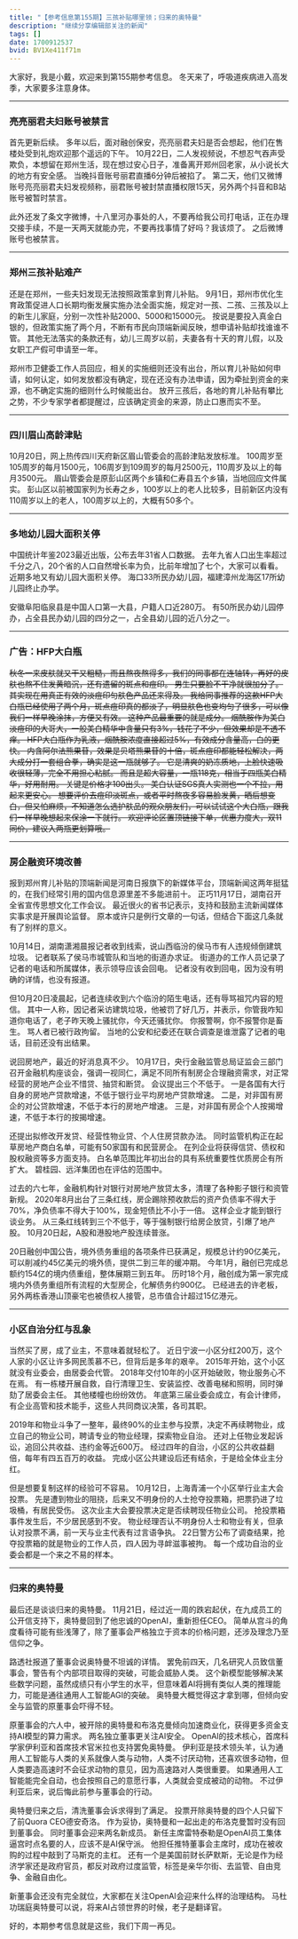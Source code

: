 ```yaml
---
title: "【参考信息第155期】三孩补贴哪里领；归来的奥特曼"
description: "继续分享编辑部关注的新闻"
tags: []
date: 1700912537
bvid: BV1Xe411f71m
---
```

大家好，我是小戴，欢迎来到第155期参考信息。
冬天来了，呼吸道疾病进入高发季，大家要多注意身体。


---

### 亮亮丽君夫妇账号被禁言

首先更新后续。
多年以后，面对融创保安，亮亮丽君夫妇是否会想起，他们在售楼处受到礼炮欢迎那个遥远的下午。
10月22日，二人发视频说，不想忍气吞声受欺负，本想留在郑州生活，现在想过安心日子，准备离开郑州回老家，从小说长大的地方有安全感。
当晚抖音账号丽君直播6分钟后被掐了。
第二天，他们又微博账号亮亮丽君夫妇发视频称，丽君账号被封禁直播权限15天，另外两个抖音和B站账号被暂时禁言。


此外还发了条文字微博，十八里河办事处的人，不要再给我公司打电话，正在办理交接手续，不是一天两天就能办完，不要再找事情了好吗？我该烦了。
之后微博账号也被禁言。


---

### 郑州三孩补贴难产

还是在郑州，一些夫妇发现无法按照政策拿到育儿补贴。
9月1日，郑州市优化生育政策促进人口长期均衡发展实施办法全面实施，规定对一孩、二孩、三孩及以上的新生儿家庭，分别一次性补贴2000、5000和15000元。
按说是要投入真金白银的，但政策实施了两个月，不断有市民向顶端新闻反映，想申请补贴却找谁谁不管。
其他无法落实的条款还有，幼儿三周岁以前，夫妻各有十天的育儿假，以及女职工产假可申请至一年。


郑州市卫健委工作人员回应，相关的实施细则还没有出台，所以育儿补贴如何申请，如何认定，如何发放都没有确定，现在还没有办法申请，因为牵扯到资金的来源，也不确定实施的细则什么时候能出台。
放开三孩后，各地的育儿补贴有攀比之势，不少专家学者都提醒过，应该确定资金的来源，防止口惠而实不至。


---

### 四川眉山高龄津贴

10月20日，网上热传四川天府新区眉山管委会的高龄津贴发放标准。
100周岁至105周岁的每月1500元，106周岁到109周岁的每月2500元，110周岁及以上的每月3500元。
眉山管委会是原彭山区两个乡镇和仁寿县五个乡镇，当地回应文件属实。
彭山区以前被国家列为长寿之乡，100岁以上的老人比较多，目前新区内没有110周岁以上的老人，100周岁以上的，大概有50多个。


---

### 多地幼儿园大面积关停

中国统计年鉴2023最近出版，公布去年31省人口数据。
去年九省人口出生率超过千分之八，20个省的人口自然增长率为负，比前年增加了七个，大家可以看看。
近期多地又有幼儿园大面积关停。
海口33所民办幼儿园，福建漳州龙海区17所幼儿园终止办学。


安徽阜阳临泉县是中国人口第一大县，户籍人口近280万。
有50所民办幼儿园停办，占全县民办幼儿园的四分之一，占全县幼儿园的近八分之一。


---

### 广告：HFP大白瓶

<s>秋冬一来皮肤就又干又粗糙，而且熬夜熬得多，我们的同事都在连轴转，再好的皮肤也熬不住发黄暗沉，还有遗留的斑点和痘印。
男生只要脸不干净就很加分了。
其实现在用真正有效的淡痘印匀肤色产品还来得及。
我给同事推荐的这款HFP大白瓶已经使用了两个月，斑点痘印真的都淡了，明显肤色也变均匀了很多，可以像我们一样早晚涂抹，方便又有效。
这种产品最重要的就是成分。
烟酰胺作为美白淡痘印的大哥大，一般美白精华中含量只有3%，钱花了不少，但效果却是不透不痒。
HFP大白瓶作为乳液，烟酰胺浓度直接超过5%，有效成分含量高，白的更快。
内含阿尔法熊果苷，效果是贝塔熊果苷的十倍，斑点痘印都能轻松解决，两大成分打一套组合拳，确实是这一瓶就够了。
它是清爽的奶冻质地，上脸快速吸收很轻薄，完全不用担心粘腻。
而且是超大容量，一瓶118克，相当于四瓶美白精华，好用耐用。
关键是价格才100出头。
美白认证SGS真人实测也一个不拉，用起来更安心。
想要评价去痘印淡斑点，或者平时熬夜多容易脸发黄，晒后想变白，但又怕麻烦，不知道怎么选护肤品的观众朋友们，可以试试这个大白瓶，跟我们一样早晚想起来保涂一下就行。
欢迎评论区置顶链接下单，优惠力度大，双11同价，建议入两瓶更划算哦。</s>


---

### 房企融资环境改善

报到郑州育儿补贴的顶端新闻是河南日报旗下的新媒体平台，顶端新闻这两年挺猛的，在我们经常引用的国内信息源里差不多能进前十。
正巧11月17日，湖南召开全省宣传思想文化工作会议。
最近很火的省书记表示，支持和鼓励主流新闻媒体实事求是开展舆论监督。
原本或许只是例行文章的一句话，但结合下面这几条就有了别样的意义。


10月14日，湖南潇湘晨报记者收到线索，说山西临汾的侯马市有人违规倾倒建筑垃圾。
记者联系了侯马市城管队和当地的街道办求证。
街道办的工作人员记录了记者的电话和所属媒体，表示领导应该会回电。
记者没有收到回电，因为没有明确的详情，也没有报道。


但10月20日凌晨起，记者连续收到六个临汾的陌生电话，还有辱骂祖咒内容的短信。
其中一人称，因记者采访建筑垃圾，他被罚了好几万，并表示，你管我咋知道你电话了，老子昨天晚上骚扰你，今天还骚扰你。
你报警啊，你不报警你是畜生。
骂人者已被行政拘留。
当地的公安和纪委还在联合调查是谁泄露了记者的电话，目前还没有出结果。


说回房地产，最近的好消息真不少。
10月17日，央行金融监管总局证监会三部门召开金融机构座谈会，强调一视同仁，满足不同所有制房企合理融资需求，对正常经营的房地产企业不惜贷、抽贷和断贷。
会议提出三个不低于。
一是各国有大行自身的房地产贷款增速，不低于银行业平均房地产贷款增速。
二是，对非国有房企的对公贷款增速，不低于本行的房地产增速。
三是，对非国有房企个人按揭增速，不低于本行的按揭增速。


还提出拟修改开发贷、经营性物业贷、个人住房贷款办法。
同时监管机构正在起草房地产商白名单，可能有50家国有和民营房企。
在列企业将获得信贷、债权和股权融资等多方面支持。
白名单范围比年初出台的具有系统重要性优质房企有所扩大。
碧桂园、远洋集团也在评估的范围中。


过去的六七年，金融机构针对银行对房地产放贷太多，清理了各种影子银行和资管新规。
2020年8月出台了三条红线，房企踢除预收款后的资产负债率不得大于70%，净负债率不得大于100%，现金短债比不小于一倍。
这样企业才能到银行谈业务。
从三条红线转到三个不低于，等于强制银行给房企放贷，引爆了地产股。
10月20日起，A股和港股地产股连续普涨。


20日融创中国公告，境外债务重组的各项条件已获满足，规模总计约90亿美元，可以削减约45亿美元的境外债，提供二到三年的缓冲期。
今年1月，融创已完成总额约154亿的境内债重组，整体展期三到五年。
历时18个月，融创成为第一家完成境内外债务重组所有流程的大型房企，化解债务约900亿。
已经进去的许老板，另外两栋香港山顶豪宅也被债权人接管，总市值合计超过15亿港元。


---

### 小区自治分红与乱象

当然买了房，成了业主，不意味着就轻松了。
近日宁波一小区分红200万，这个人家的小区让许多网民羡慕不已，但背后是多年的艰辛。
2015年开始，这个小区就没有业委会，由居委会代管。
2018年交付10年的小区开始破败，物业服务心不在焉。
有一栋楼开展自救，自行清理卫生、安装监控、改善电梯和照明，同时弹劾了居委会主任。
其他楼幢也纷纷效仿。
年底第三届业委会成立，有会计律师，有企业高管和技术能手，这些人共同商议决策，各司其职。


2019年和物业斗争了一整年，最终90%的业主参与投票，决定不再续聘物业，成立自己的物业公司，聘请专业的物业经理，探索物业自治。
还对上任物业发起诉讼，追回公共收益、违约金等近600万。
经过四年的自治，小区的公共收益翻倍，每年有四五百万的收益。
完成小区公共建设后还有结余，于是给全体业主分红。


但是想要复制这样的经验可不容易。
10月12日，上海青浦一个小区举行业主大会投票。
先是遭到物业的阻挠，后来又不明身份的人士抢夺投票箱，把票扔进了垃圾桶，有居民受伤。
这次业主大会要投票决定是否续聘现任物业公司。
抢投票箱事件发生后，不少居民感到不安。
物业经理否认不明身份人士和物业有关，但承认对投票不满，前一天与业主代表有过言语争执。
22日警方公布了调查结果，抢夺投票箱的就是物业的工作人员，四人因为寻衅滋事被拘。
每一个成功自治的业委会都是一个来之不易的样本。


---

### 归来的奥特曼

最后还是谈谈归来的奥特曼。
11月21日，经过近一周的跌宕起伏，在九成员工的公开信支持下，奥特曼回到了他忠诚的OpenAI，重新担任CEO。
简单从宫斗的角度看待可能有些浅薄了，除了董事会严格独立于资本的价格问题，还涉及理念乃至信仰之争。


路透社报道了董事会说奥特曼不坦诚的详情。
罢免前四天，几名研究人员致信董事会，警告有个内部项目取得的突破，可能会威胁人类。
这个新模型能够解决某些数学问题，虽然成绩只有小学生的水平，但意味着AI将拥有类似人类的推理能力，可能是通往通用人工智能AGI的突破。
奥特曼大概觉得这才拿到哪，但倾向安全与监管的原董事会吓得不轻。


原董事会的六人中，被开除的奥特曼和布洛克曼倾向加速商业化，获得更多资金支持AI模型的算力需求。
两名独立董事更关注AI安全。
OpenAI的技术核心，首席科学家伊利亚和首席技术官米拉也支持罢免奥特曼。
伊利亚是技术领头羊，认为通用人工智能与人类的关系就像人类与动物，人类不讨厌动物，还喜欢很多动物，但人类要造高速时不会征求动物的意见，因为高速路对人类很重要。
如果通用人工智能能完全自动，也会按照自己的意愿行事，人类就会变成被动的动物。
不过伊利亚后来，说后悔此前参与董事会的行动。


奥特曼归来之后，清洗董事会诉求得到了满足。
投票开除奥特曼的四个人只留下了前Quora CEO德安奇洛。
作为妥协，奥特曼和一起出走的布洛克曼暂时没有回到董事会。
同时董事会迎来两名新成员。
新任主席雷特泰勒是OpenAI员工集体逼宫时点名要的人，应该不是AI保守派。
他担任推特董事会主席时，成功在被收购的过程中敲到了马斯克的主杠。
还有一个是美国前财长萨默斯，无论是作为经济学家还是政府官员，都反对政府过度监管，标签是亲华尔街、去监管、自由竞争、金融自由化。


新董事会还没有完全就位，大家都在关注OpenAI会迎来什么样的治理结构。
马杜功瑞庭奥特曼可以说，将来AI占领世界的时候，老子是翻译官。


好的，本期参考信息就是这些，我们下周一再见。

